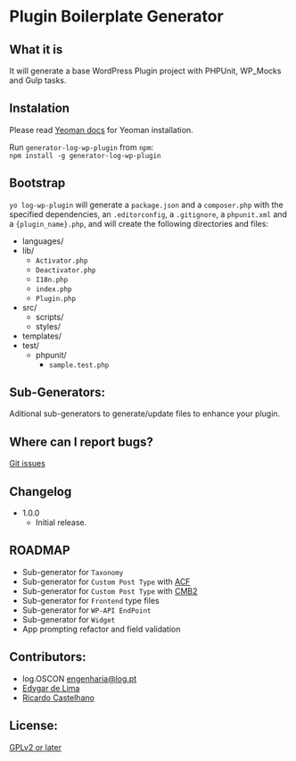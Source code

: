 # Plugin Boilerplate Generator #

## What it is ##

It will generate a base WordPress Plugin project with PHPUnit, WP_Mocks and Gulp tasks.

## Instalation ##

Please read [Yeoman docs](http://yeoman.io) for Yeoman installation.  

Run `generator-log-wp-plugin` from `npm`:  
`npm install -g generator-log-wp-plugin`

## Bootstrap ##
`yo log-wp-plugin` will generate a `package.json` and a `composer.php` with the specified dependencies, an `.editorconfig`, a `.gitignore`, a `phpunit.xml` and a `{plugin_name}.php`, and will create the following directories and files:

* languages/
* lib/
	* `Activator.php`
	* `Deactivator.php`
	* `I18n.php`
	* `index.php`
	* `Plugin.php`
* src/
	* scripts/
	* styles/
* templates/
* test/
	* phpunit/
		* `sample.test.php`


## Sub-Generators:
Aditional sub-generators to generate/update files to enhance your plugin.

## Where can I report bugs? ##
[Git issues](https://github.com/log-oscon/generator-log-wp-plugin/issues)

## Changelog ##
* 1.0.0
	* Initial release.


## ROADMAP ##
* Sub-generator for `Taxonomy`
* Sub-generator for `Custom Post Type` with [ACF](https://www.advancedcustomfields.com/)
* Sub-generator for `Custom Post Type` with [CMB2](https://pt.wordpress.org/plugins/cmb2/)
* Sub-generator for `Frontend` type files
* Sub-generator for `WP-API EndPoint`
* Sub-generator for `Widget`
* App prompting refactor and field validation


## Contributors: ##
* log.OSCON <engenharia@log.pt>
* [Edygar de Lima](https://github.com/edygar)
* [Ricardo Castelhano](https://github.com/RicCastelhano)

## License: ##
[GPLv2 or later](http://www.gnu.org/licenses/gpl-2.0.html)
